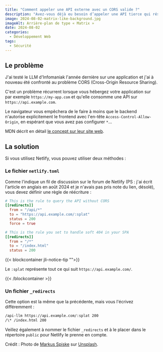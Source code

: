 ```yaml
---
title: "Comment appeler une API externe avec un CORS valide ?"
description: "Avez-vous déjà eu besoin d’appeler une API tierce qui réside sur un domaine différent ? Vous avez probablement rencontré des problèmes de CORS."
image: 2024-08-02-matrix-like-background.jpg
imageAlt: Arrière-plan de type « Matrix »
date: 2024-08-02
categories:
  - Développement Web
tags:
  - Sécurité
---
```


## Le problème

J'ai testé le LLM d'Infomaniak l'année dernière sur une application et j'ai à nouveau été confronté au problème CORS (Cross-Origin Resource Sharing).

C'est un problème récurrent lorsque vous hébergez votre application sur par exemple `https://my-app.com` et qu'elle consomme une API sur `https://api.example.com`.

Le navigateur vous empêchera de le faire à moins que le backend n'autorise explicitement le frontend avec l'en-tête `Access-Control-Allow-Origin`, en espérant que vous avez pas configurer `*`...

MDN décrit en détail [le concept sur leur site web](https://developer.mozilla.org/fr/docs/Web/HTTP/CORS).

## La solution

Si vous utilisez Netlify, vous pouvez utiliser deux méthodes :

### Le fichier `netlify.toml`

Comme l'indique un fil de discussion sur le forum de Netlify (PS : j'ai écrit l'article en anglais en août 2024 et je n'avais pas pris note du lien, désolé), vous devez définir une règle de réécriture :

```toml
# This is the rule to query the API without CORS
[[redirects]]
  from = "/api/*"
  to = "https://api.example.com/:splat"
  status = 200
  force = true

# This is the rule you set to handle soft 404 in your SPA
[[redirects]]
  from = "/*"
  to = "/index.html"
  status = 200
```

{{< blockcontainer jli-notice-tip "">}}

Le `:splat` représente tout ce qui suit `https://api.example.com/`.

{{< /blockcontainer >}}

### Un fichier `_redirects`

Cette option est la même que la précédente, mais vous l'écrivez différemment :

```txt
/api-llm https://api.example.com/:splat 200
/\* /index.html 200
```

Veillez également à nommer le fichier `_redirects` et à le placer dans le répertoire `public` pour Netlify le prenne en compte.

Crédit : Photo de [Markus Spiske](https://unsplash.com/@markusspiske?utm_content=creditCopyText&utm_medium=referral&utm_source=unsplash) sur [Unsplash](https://unsplash.com/photos/matrix-movie-still-iar-afB0QQw?utm_content=creditCopyText&utm_medium=referral&utm_source=unsplash).
